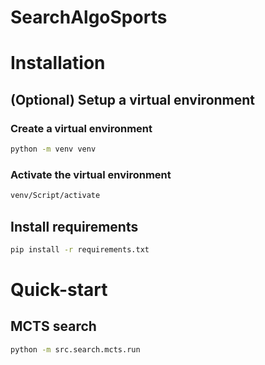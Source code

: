 # SearchAlgoSports

# Installation

## (Optional) Setup a virtual environment

### Create a virtual environment
``` bash
python -m venv venv
```

### Activate the virtual environment
``` bash
venv/Script/activate
```

## Install requirements
``` bash
pip install -r requirements.txt
```

# Quick-start

## MCTS search
``` bash
python -m src.search.mcts.run
```
